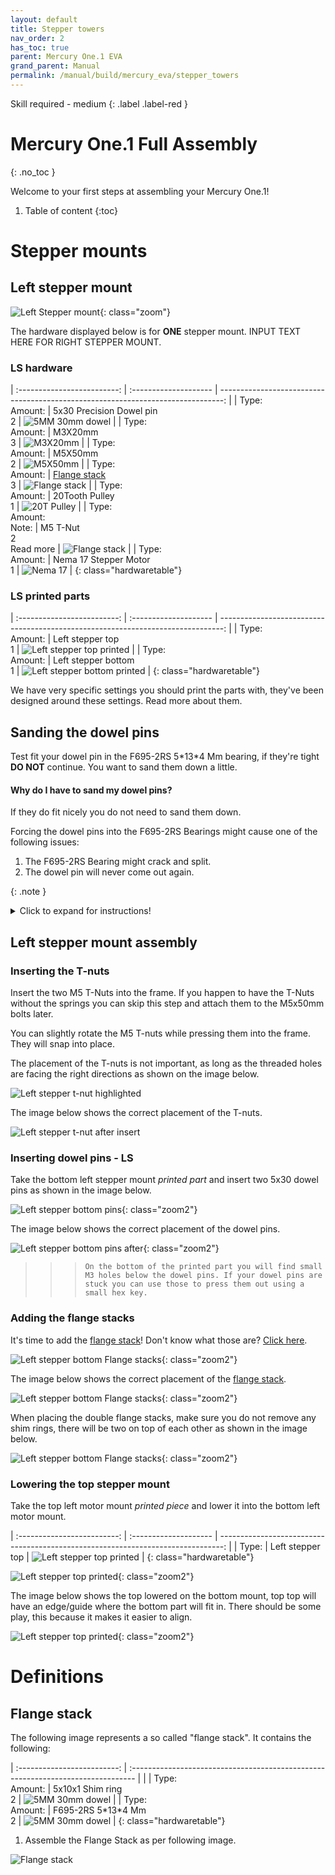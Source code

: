```yaml
---
layout: default
title: Stepper towers
nav_order: 2
has_toc: true
parent: Mercury One.1 EVA
grand_parent: Manual
permalink: /manual/build/mercury_eva/stepper_towers
---
```

Skill required - medium
{: .label .label-red }

# Mercury One.1 Full Assembly
{: .no_toc }

Welcome to your first steps at assembling your Mercury One.1!

1. Table of content
{:toc}

# Stepper mounts

## Left stepper mount
![Left Stepper mount](../../../assets/images/instructions/stepper_mounts_left.png){: class="zoom"}

The hardware displayed below is for __ONE__ stepper mount. INPUT TEXT HERE FOR RIGHT STEPPER MOUNT.

### LS hardware

| :-------------------------: | :--------------------       | -------------------------------------------------------------------------------: |
| Type:<br>Amount: | 5x30 Precision Dowel pin<br>2          |     ![5MM 30mm dowel](../../../assets/images/instructions/5x30_dowel_pin.png) |
| Type:<br>Amount: | M3X20mm<br>3                           |     ![M3X20mm](../../../assets/images/instructions/m3x20.png) |
| Type:<br>Amount: | M5X50mm<br>2                           |     ![M5X50mm](../../../assets/images/instructions/m5x50.png) |
| Type:<br>Amount: | [Flange stack](#flange-stack)<br>3     | ![Flange stack](../../../assets/images/instructions/flange_stack.png) |
| Type:<br>Amount: | 20Tooth Pulley<br>1          |     ![20T Pulley](../../../assets/images/instructions/20t_pulley.png) |
| Type:<br>Amount:<br>Note: | M5 T-Nut<br>2<br>Read more    | ![Flange stack](../../../assets/images/instructions/m5_rollin_tnut.png) |
| Type:<br>Amount: | Nema 17 Stepper Motor<br>1                            | ![Nema 17](../../../assets/images/instructions/nema17.png) |
{: class="hardwaretable"}

### LS printed parts

| :-------------------------: | :--------------------       | -------------------------------------------------------------------------------: |
| Type:<br>Amount: | Left stepper top<br>1        |     ![Left stepper top printed](../../../assets/images/instructions/printer_stepper_left_top.png) |
| Type:<br>Amount: | Left stepper bottom<br>1     |     ![Left stepper bottom printed](../../../assets/images/instructions/printed_stepper_left_bottom.png) |
{: class="hardwaretable"}

We have very specific settings you should print the parts with, they've been designed around these settings. Read more about them.

## Sanding the dowel pins

Test fit your dowel pin in the F695-2RS 5\*13\*4 Mm bearing, if they're tight **DO NOT** continue. You want to sand them down a little. 

#### Why do I have to sand my dowel pins?

If they do fit nicely you do not need to sand them down. 

Forcing the dowel pins into the F695-2RS Bearings might cause one of the following issues:

1. The F695-2RS Bearing might crack and split.
2. The dowel pin will never come out again.

{: .note }
<details>
  <summary>Click to expand for instructions!</summary>
   <br>
    Insert your pins into an electric drill and grab your sandpaper

    <dl>
        <dt>Sandpaper grit</dt>
        <dd>120 to 220</dd>
    </dl>

    <img class="roundcorners" src="../../../assets/images/instructions/assembly/left_stepper/sanding.jpg">

    Test fit your Flange bearing to see if it fits.

    <img class="roundcorners" src="../../../assets/images/instructions/assembly/left_stepper/fit_drill.jpg">
</details>



## Left stepper mount assembly

### Inserting the T-nuts

Insert the two M5 T-Nuts into the frame. If you happen to have the T-Nuts without the springs you can skip this step and attach them to the M5x50mm bolts later.

You can slightly rotate the M5 T-nuts while pressing them into the frame. They will snap into place.

The placement of the T-nuts is not important, as long as the threaded holes are facing the right directions as shown on the image below.

![Left stepper t-nut highlighted](../../../assets/images/instructions/assembly/left_stepper/left_stepper_tnut_highlight.png)

The image below shows the correct placement of the T-nuts.

![Left stepper t-nut after insert](../../../assets/images/instructions/assembly/left_stepper/left_stepper_tnut_after.png)

### Inserting dowel pins - LS

Take the bottom left stepper mount *printed part* and insert two 5x30 dowel pins as shown in the image below.

![Left stepper bottom pins](../../../assets/images/instructions/assembly/left_stepper/left_stepper_bottom_pins.png){: class="zoom2"}

The image below shows the correct placement of the dowel pins.

![Left stepper bottom pins after](../../../assets/images/instructions/assembly/left_stepper/left_stepper_bottom_pins_after.png){: class="zoom2"}

>>> ``On the bottom of the printed part you will find small M3 holes below the dowel pins. If your dowel pins are stuck you can use those to press them out using a small hex key.``

### Adding the flange stacks

It's time to add the [flange stack](#flange-stack)! Don't know what those are? [Click here](#flange-stack).

![Left stepper bottom Flange stacks](../../../assets/images/instructions/assembly/left_stepper/left_stepper_bottom_flange.png){: class="zoom2"}

The image below shows the correct placement of the [flange stack](#flange-stack).

![Left stepper bottom Flange stacks](../../../assets/images/instructions/assembly/left_stepper/left_stepper_bottom_flange_after.png){: class="zoom2"}

When placing the double flange stacks, make sure you do not remove any shim rings, there will be two on top of each other as shown in the image below.

![Left stepper bottom Flange stacks](../../../assets/images/instructions/assembly/left_stepper/left_stepper_bottom_double_flange.png){: class="zoom2"}

### Lowering the top stepper mount

Take the top left motor mount *printed piece* and lower it into the bottom left motor mount.

| :-------------------------: | :--------------------       | -------------------------------------------------------------------------------: |
| Type: | Left stepper top        |     ![Left stepper top printed](../../../assets/images/instructions/printer_stepper_left_top.png) |
{: class="hardwaretable"}

![Left stepper top printed](../../../assets/images/instructions/assembly/left_stepper/left_stepper_lower_top_print.png){: class="zoom2"}

The image below shows the top lowered on the bottom mount, top top will have an edge/guide where the bottom part will fit in.
There should be some play, this because it makes it easier to align.

![Left stepper top printed](../../../assets/images/instructions/assembly/left_stepper/left_stepper_lower_top_print_after.png){: class="zoom2"}

# Definitions

## Flange stack

The following image represents a so called "flange stack".
It contains the following:


| :-------------------------: | :------------------------------------------------------------------------------- | |
| Type:<br>Amount: | 5x10x1 Shim ring<br>2       |     ![5MM 30mm dowel](../../../assets/images/instructions/m5_10_1_shim.png) |
| Type:<br>Amount: | F695-2RS 5\*13\*4 Mm<br>2       |     ![5MM 30mm dowel](../../../assets/images/instructions/f695_flange_bearing.png) |
{: class="hardwaretable"}

1. Assemble the Flange Stack as per following image.

![Flange stack](../../../assets/images/instructions/flange_stack_exploded.png)